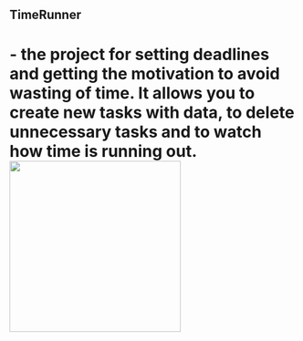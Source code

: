 <h2>TimeRunner<h1> - the project for setting deadlines and getting the motivation to avoid wasting of time.
It allows you to create new tasks with data, to delete unnecessary tasks and to watch how time is running out.
<br/>

<img src = "https://i.ibb.co/vcWbdMP/2019-05-12-1-48-29.png" height=300px/>
